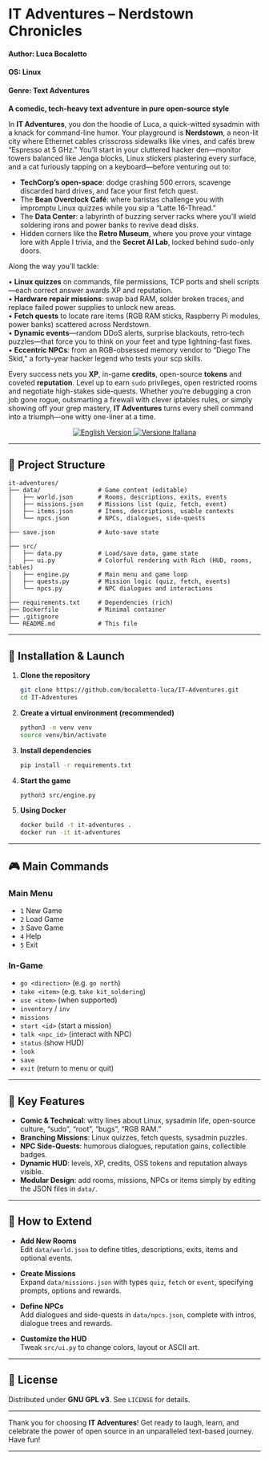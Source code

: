 # IT Adventures – Nerdstown Chronicles  
#### Author: Luca Bocaletto  
#### OS: Linux  
#### Genre: Text Adventures

**A comedic, tech-heavy text adventure in pure open-source style**  

In **IT Adventures**, you don the hoodie of Luca, a quick-witted sysadmin with a knack for command-line humor. Your playground is **Nerdstown**, a neon-lit city where Ethernet cables crisscross sidewalks like vines, and cafés brew “Espresso at 5 GHz.” You’ll start in your cluttered hacker den—monitor towers balanced like Jenga blocks, Linux stickers plastering every surface, and a cat furiously tapping on a keyboard—before venturing out to:

- **TechCorp’s open-space**: dodge crashing 500 errors, scavenge discarded hard drives, and face your first fetch quest.  
- The **Bean Overclock Café**: where baristas challenge you with impromptu Linux quizzes while you sip a “Latte 16-Thread.”  
- The **Data Center**: a labyrinth of buzzing server racks where you’ll wield soldering irons and power banks to revive dead disks.  
- Hidden corners like the **Retro Museum**, where you prove your vintage lore with Apple I trivia, and the **Secret AI Lab**, locked behind sudo-only doors.

Along the way you’ll tackle:

  • **Linux quizzes** on commands, file permissions, TCP ports and shell scripts—each correct answer awards XP and reputation.  
  • **Hardware repair missions**: swap bad RAM, solder broken traces, and replace failed power supplies to unlock new areas.  
  • **Fetch quests** to locate rare items (RGB RAM sticks, Raspberry Pi modules, power banks) scattered across Nerdstown.  
  • **Dynamic events**—random DDoS alerts, surprise blackouts, retro‐tech puzzles—that force you to think on your feet and type lightning-fast fixes.  
  • **Eccentric NPCs**: from an RGB-obsessed memory vendor to “Diego The Skid,” a forty-year hacker legend who tests your scp skills.

Every success nets you **XP**, in-game **credits**, open-source **tokens** and coveted **reputation**. Level up to earn `sudo` privileges, open restricted rooms and negotiate high-stakes side-quests. Whether you’re debugging a cron job gone rogue, outsmarting a firewall with clever iptables rules, or simply showing off your grep mastery, **IT Adventures** turns every shell command into a triumph—one witty one-liner at a time.

<p align="center">
  <a href="./index.html">
    <img src="https://img.shields.io/badge/View–English%20Site–index.html-blue?style=for-the-badge" alt="English Version" />
  </a>
  <a href="./index-ita.html">
    <img src="https://img.shields.io/badge/Visualizza–Versione%20Italiana–index-ita.html-blue?style=for-the-badge" alt="Versione Italiana" />
  </a>
</p>

---

## 📁 Project Structure

```
it-adventures/
├── data/                # Game content (editable)
│   ├── world.json       # Rooms, descriptions, exits, events
│   ├── missions.json    # Missions list (quiz, fetch, event)
│   ├── items.json       # Items, descriptions, usable contexts
│   └── npcs.json        # NPCs, dialogues, side-quests
│
├── save.json            # Auto-save state
│
├── src/                 
│   ├── data.py          # Load/save data, game state
│   ├── ui.py            # Colorful rendering with Rich (HUD, rooms, tables)
│   ├── engine.py        # Main menu and game loop
│   ├── quests.py        # Mission logic (quiz, fetch, events)
│   └── npcs.py          # NPC dialogues and interactions
│
├── requirements.txt     # Dependencies (rich)  
├── Dockerfile           # Minimal container  
├── .gitignore           
└── README.md            # This file  
```

---

## 🚀 Installation & Launch

1. **Clone the repository**  
   ```bash
   git clone https://github.com/bocaletto-luca/IT-Adventures.git
   cd IT-Adventures
   ```

2. **Create a virtual environment (recommended)**  
   ```bash
   python3 -m venv venv
   source venv/bin/activate
   ```

3. **Install dependencies**  
   ```bash
   pip install -r requirements.txt
   ```

4. **Start the game**  
   ```bash
   python3 src/engine.py
   ```

5. **Using Docker**  
   ```bash
   docker build -t it-adventures .
   docker run -it it-adventures
   ```

---

## 🎮 Main Commands

### Main Menu  
- `1` New Game  
- `2` Load Game  
- `3` Save Game  
- `4` Help  
- `5` Exit  

### In-Game  
- `go <direction>` (e.g. `go north`)  
- `take <item>` (e.g. `take kit_soldering`)  
- `use <item>` (when supported)  
- `inventory` / `inv`  
- `missions`  
- `start <id>` (start a mission)  
- `talk <npc_id>` (interact with NPC)  
- `status` (show HUD)  
- `look`  
- `save`  
- `exit` (return to menu or quit)

---

## 🌟 Key Features

- **Comic & Technical**: witty lines about Linux, sysadmin life, open-source culture, “sudo”, “root”, “bugs”, “RGB RAM.”  
- **Branching Missions**: Linux quizzes, fetch quests, sysadmin puzzles.  
- **NPC Side-Quests**: humorous dialogues, reputation gains, collectible badges.  
- **Dynamic HUD**: levels, XP, credits, OSS tokens and reputation always visible.  
- **Modular Design**: add rooms, missions, NPCs or items simply by editing the JSON files in `data/`.

---

## 🔧 How to Extend

- **Add New Rooms**  
  Edit `data/world.json` to define titles, descriptions, exits, items and optional events.

- **Create Missions**  
  Expand `data/missions.json` with types `quiz`, `fetch` or `event`, specifying prompts, options and rewards.

- **Define NPCs**  
  Add dialogues and side-quests in `data/npcs.json`, complete with intros, dialogue trees and rewards.

- **Customize the HUD**  
  Tweak `src/ui.py` to change colors, layout or ASCII art.

---

## 📜 License

Distributed under **GNU GPL v3**. See `LICENSE` for details.

---

Thank you for choosing **IT Adventures**! Get ready to laugh, learn, and celebrate the power of open source in an unparalleled text-based journey. Have fun!  

---
